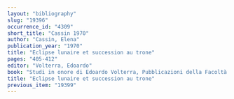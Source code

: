 ```yaml
---
layout: "bibliography"
slug: "19396"
occurrence_id: "4309"
short_title: "Cassin 1970"
author: "Cassin, Elena"
publication_year: "1970"
title: "Eclipse lunaire et succession au trone"
pages: "405-412"
editor: "Volterra, Edoardo"
book: "Studi in onore di Edoardo Volterra, Pubblicazioni della Facoltà di giurisprudenza dell'Università di Roma 40-45  (Roma)"
title: "Eclipse lunaire et succession au trone"
previous_item: "19399"
---
```

